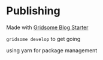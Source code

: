 # Publishing

Made with [Gridsome Blog Starter](https://gridsome.org/starters/gridsome-blog-starter/)

`gridsome develop` to get going

using yarn for package management
